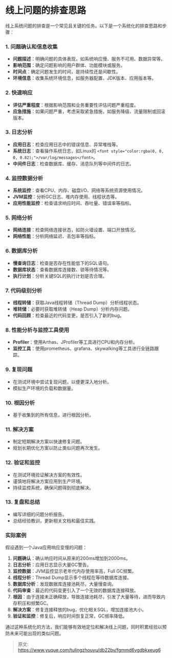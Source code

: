 # 线上问题的排查思路

<font style="color:rgba(0, 0, 0, 0.82);">线上系统问题的排查是一个常见且关键的任务。以下是一个系统化的排查思路和步骤：</font>

### <font style="color:rgba(0, 0, 0, 0.82);">1. 问题确认和信息收集</font>
+ **<font style="color:rgba(0, 0, 0, 0.82);">问题描述</font>**<font style="color:rgba(0, 0, 0, 0.82);">：明确问题的具体表现，如系统响应慢、服务不可用、数据异常等。</font>
+ **<font style="color:rgba(0, 0, 0, 0.82);">影响范围</font>**<font style="color:rgba(0, 0, 0, 0.82);">：确定问题影响的用户群体、功能模块或服务。</font>
+ **<font style="color:rgba(0, 0, 0, 0.82);">时间点</font>**<font style="color:rgba(0, 0, 0, 0.82);">：确定问题发生的时间，是持续性还是间歇性。</font>
+ **<font style="color:rgba(0, 0, 0, 0.82);">环境信息</font>**<font style="color:rgba(0, 0, 0, 0.82);">：收集系统环境信息，如服务器配置、JDK版本、应用版本等。</font>

### <font style="color:rgba(0, 0, 0, 0.82);">2. 快速响应</font>
+ **<font style="color:rgba(0, 0, 0, 0.82);">评估严重程度</font>**<font style="color:rgba(0, 0, 0, 0.82);">：根据影响范围和业务重要性评估问题严重程度。</font>
+ **<font style="color:rgba(0, 0, 0, 0.82);">应急措施</font>**<font style="color:rgba(0, 0, 0, 0.82);">：如果问题严重，考虑采取紧急措施，如服务降级、流量限制或回滚版本。</font>

### <font style="color:rgba(0, 0, 0, 0.82);">3. 日志分析</font>
+ **<font style="color:rgba(0, 0, 0, 0.82);">应用日志</font>**<font style="color:rgba(0, 0, 0, 0.82);">：检查应用日志中的错误信息、异常堆栈等。</font>
+ **<font style="color:rgba(0, 0, 0, 0.82);">系统日志</font>**<font style="color:rgba(0, 0, 0, 0.82);">：查看操作系统日志，如Linux的</font><font style="color:rgba(0, 0, 0, 0.82);"> </font>`<font style="color:rgba(0, 0, 0, 0.82);">/var/log/messages</font>`<font style="color:rgba(0, 0, 0, 0.82);">。</font>
+ **<font style="color:rgba(0, 0, 0, 0.82);">中间件日志</font>**<font style="color:rgba(0, 0, 0, 0.82);">：检查数据库、缓存、消息队列等中间件的日志。</font>

### <font style="color:rgba(0, 0, 0, 0.82);">4. 监控数据分析</font>
+ **<font style="color:rgba(0, 0, 0, 0.82);">系统监控</font>**<font style="color:rgba(0, 0, 0, 0.82);">：查看CPU、内存、磁盘I/O、网络等系统资源使用情况。</font>
+ **<font style="color:rgba(0, 0, 0, 0.82);">JVM监控</font>**<font style="color:rgba(0, 0, 0, 0.82);">：分析GC日志、堆内存使用、线程状态等。</font>
+ **<font style="color:rgba(0, 0, 0, 0.82);">应用性能监控</font>**<font style="color:rgba(0, 0, 0, 0.82);">：检查请求响应时间、吞吐量、错误率等指标。</font>

### <font style="color:rgba(0, 0, 0, 0.82);">5. 网络分析</font>
+ **<font style="color:rgba(0, 0, 0, 0.82);">网络连接</font>**<font style="color:rgba(0, 0, 0, 0.82);">：检查网络连接状态，如防火墙设置、端口开放情况。</font>
+ **<font style="color:rgba(0, 0, 0, 0.82);">网络性能</font>**<font style="color:rgba(0, 0, 0, 0.82);">：分析网络延迟、丢包率等指标。</font>

### <font style="color:rgba(0, 0, 0, 0.82);">6. 数据库分析</font>
+ **<font style="color:rgba(0, 0, 0, 0.82);">慢查询日志</font>**<font style="color:rgba(0, 0, 0, 0.82);">：检查是否存在性能低下的SQL语句。</font>
+ **<font style="color:rgba(0, 0, 0, 0.82);">数据库状态</font>**<font style="color:rgba(0, 0, 0, 0.82);">：查看数据库连接数、锁等待情况等。</font>
+ **<font style="color:rgba(0, 0, 0, 0.82);">执行计划</font>**<font style="color:rgba(0, 0, 0, 0.82);">：分析关键SQL的执行计划是否合理。</font>

### <font style="color:rgba(0, 0, 0, 0.82);">7. 代码级别分析</font>
+ **<font style="color:rgba(0, 0, 0, 0.82);">线程转储</font>**<font style="color:rgba(0, 0, 0, 0.82);">：获取Java线程转储（Thread Dump）分析线程状态。</font>
+ **<font style="color:rgba(0, 0, 0, 0.82);">堆转储</font>**<font style="color:rgba(0, 0, 0, 0.82);">：必要时获取堆转储（Heap Dump）分析内存问题。</font>
+ **<font style="color:rgba(0, 0, 0, 0.82);">代码回顾</font>**<font style="color:rgba(0, 0, 0, 0.82);">：检查最近的代码变更，是否引入了新的bug。</font>

### <font style="color:rgba(0, 0, 0, 0.82);">8. 性能分析与监控工具使用</font>
+ **<font style="color:rgba(0, 0, 0, 0.82);">Profiler</font>**<font style="color:rgba(0, 0, 0, 0.82);">：使用Arthas、JProfiler等工具进行CPU和内存分析。</font>
+ **<font style="color:rgba(0, 0, 0, 0.82);">监控工具</font>**<font style="color:rgba(0, 0, 0, 0.82);">：使用prometheus、grafana、skywalking等工具进行全链路跟踪。</font>

### <font style="color:rgba(0, 0, 0, 0.82);">9. 复现问题</font>
+ <font style="color:rgba(0, 0, 0, 0.82);">在测试环境中尝试复现问题，以便更深入地分析。</font>
+ <font style="color:rgba(0, 0, 0, 0.82);">模拟生产环境的负载和数据量。</font>

### <font style="color:rgba(0, 0, 0, 0.82);">10. 根因分析</font>
+ <font style="color:rgba(0, 0, 0, 0.82);">基于收集到的所有信息，进行根因分析。</font>

### <font style="color:rgba(0, 0, 0, 0.82);">11. 解决方案</font>
+ <font style="color:rgba(0, 0, 0, 0.82);">制定短期解决方案以快速修复问题。</font>
+ <font style="color:rgba(0, 0, 0, 0.82);">规划长期优化方案以防止类似问题再次发生。</font>

### <font style="color:rgba(0, 0, 0, 0.82);">12. 验证和监控</font>
+ <font style="color:rgba(0, 0, 0, 0.82);">在测试环境验证解决方案的有效性。</font>
+ <font style="color:rgba(0, 0, 0, 0.82);">谨慎地将解决方案应用到生产环境。</font>
+ <font style="color:rgba(0, 0, 0, 0.82);">持续监控系统，确保问题得到彻底解决。</font>

### <font style="color:rgba(0, 0, 0, 0.82);">13. 复盘和总结</font>
+ <font style="color:rgba(0, 0, 0, 0.82);">编写详细的问题分析报告。</font>
+ <font style="color:rgba(0, 0, 0, 0.82);">总结经验教训，更新相关文档和最佳实践。</font>

### <font style="color:rgba(0, 0, 0, 0.82);">实际案例</font>
<font style="color:rgba(0, 0, 0, 0.82);">假设遇到一个Java应用响应变慢的问题：</font>

1. **<font style="color:rgba(0, 0, 0, 0.82);">问题确认</font>**<font style="color:rgba(0, 0, 0, 0.82);">：确认响应时间从原来的200ms增加到2000ms。</font>
2. **<font style="color:rgba(0, 0, 0, 0.82);">日志分析</font>**<font style="color:rgba(0, 0, 0, 0.82);">：应用日志显示大量GC警告。</font>
3. **<font style="color:rgba(0, 0, 0, 0.82);">监控数据</font>**<font style="color:rgba(0, 0, 0, 0.82);">：JVM监控显示老年代内存使用率高，Full GC频繁。</font>
4. **<font style="color:rgba(0, 0, 0, 0.82);">线程分析</font>**<font style="color:rgba(0, 0, 0, 0.82);">：Thread Dump显示多个线程在等待数据库连接。</font>
5. **<font style="color:rgba(0, 0, 0, 0.82);">数据库分析</font>**<font style="color:rgba(0, 0, 0, 0.82);">：发现数据库连接池耗尽，大量慢查询。</font>
6. **<font style="color:rgba(0, 0, 0, 0.82);">代码审查</font>**<font style="color:rgba(0, 0, 0, 0.82);">：最近的代码变更引入了一个无效的数据库连接释放。</font>
7. **<font style="color:rgba(0, 0, 0, 0.82);">根因</font>**<font style="color:rgba(0, 0, 0, 0.82);">：由于连接未正确释放，导致连接池耗尽，引发了大量等待，进而导致内存积压和频繁GC。</font>
8. **<font style="color:rgba(0, 0, 0, 0.82);">解决方案</font>**<font style="color:rgba(0, 0, 0, 0.82);">：修复连接释放的bug，优化相关SQL，增加连接池大小。</font>
9. **<font style="color:rgba(0, 0, 0, 0.82);">验证和监控</font>**<font style="color:rgba(0, 0, 0, 0.82);">：修复后，响应时间恢复正常，GC频率降低。</font>

<font style="color:rgba(0, 0, 0, 0.82);">通过这种系统化的方法，我们能够有效地定位和解决线上问题，同时积累经验以预防未来可能出现的类似问题。</font>



> 原文: <https://www.yuque.com/tulingzhouyu/db22bv/fgmmd6vgdbkxeug6>